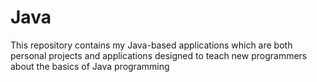 # Java

This repository contains my Java-based applications which are both personal projects and applications designed to teach new programmers about the basics of Java programming
